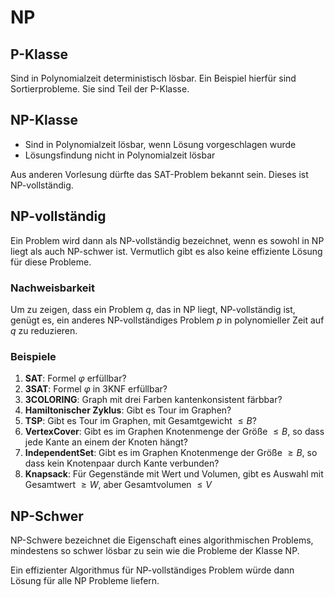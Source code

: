 # NP

## P-Klasse

Sind in Polynomialzeit deterministisch lösbar. Ein Beispiel hierfür sind Sortierprobleme. Sie sind Teil der P-Klasse.

## NP-Klasse

- Sind in Polynomialzeit lösbar, wenn Lösung vorgeschlagen wurde
- Lösungsfindung nicht in Polynomialzeit lösbar

Aus anderen Vorlesung dürfte das SAT-Problem bekannt sein. Dieses ist NP-vollständig.

## NP-vollständig

Ein Problem wird dann als NP-vollständig bezeichnet, wenn es sowohl in NP liegt als auch NP-schwer ist. Vermutlich gibt es also keine effiziente Lösung für diese Probleme.

### Nachweisbarkeit

Um zu zeigen, dass ein Problem $q$, das in NP liegt, NP-vollständig ist, genügt es, ein anderes NP-voll­ständiges Problem $p$ in poly­nomieller Zeit auf $q$ zu reduzieren.

### Beispiele

1. **SAT**: Formel $\varphi$ erfüllbar?
1. **3SAT**: Formel $\varphi$ in 3KNF erfüllbar? 
1. **3COLORING**: Graph mit drei Farben kantenkonsistent färbbar?
1. **Hamiltonischer Zyklus**: Gibt es Tour im Graphen?
1. **TSP**: Gibt es Tour im Graphen, mit Gesamtgewicht $\leq B$?
1. **VertexCover**: Gibt es im Graphen Knotenmenge der Größe $\leq B$, so dass jede Kante an einem der Knoten hängt?
1. **IndependentSet**: Gibt es im Graphen Knotenmenge der Größe $\geq B$, so dass kein Knotenpaar durch Kante verbunden?
1. **Knapsack**: Für Gegenstände mit Wert und Volumen, gibt es Auswahl mit Gesamtwert $\geq W$, aber Gesamtvolumen $\leq V$

## NP-Schwer

NP-Schwere bezeichnet die Eigenschaft eines algorithmischen Problems, mindestens so schwer lösbar zu sein wie die Probleme der Klasse NP.

Ein effizienter Algorithmus für NP-vollständiges Problem würde dann Lösung für alle NP Probleme liefern.
